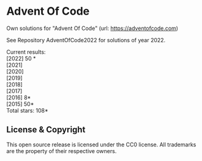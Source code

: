 Advent Of Code
===

Own solutions for "Advent Of Code" (url: https://adventofcode.com)

See Repository AdventOfCode2022 for solutions of year 2022.

Current results:  
\[2022\] 50 \*\
\[2021\]    
\[2020\]    
\[2019\]    
\[2018\]    
\[2017\]    
\[2016\]  8\*\
\[2015\] 50\*\
Total stars: 108\* 

License & Copyright
-------------------
This open source release is licensed under the CC0 license. All trademarks are the property of their respective owners.
